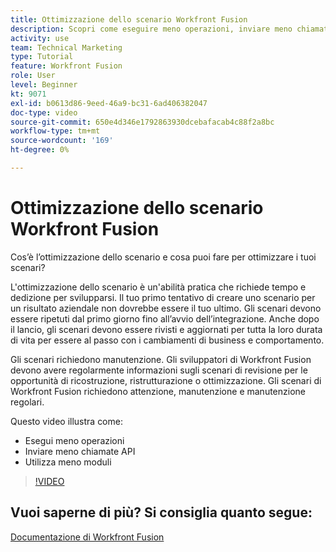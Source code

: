 ```yaml
---
title: Ottimizzazione dello scenario Workfront Fusion
description: Scopri come eseguire meno operazioni, inviare meno chiamate API e utilizzare meno moduli, il tutto in [!DNL Adobe Workfront Fusion].
activity: use
team: Technical Marketing
type: Tutorial
feature: Workfront Fusion
role: User
level: Beginner
kt: 9071
exl-id: b0613d86-9eed-46a9-bc31-6ad406382047
doc-type: video
source-git-commit: 650e4d346e1792863930dcebafacab4c88f2a8bc
workflow-type: tm+mt
source-wordcount: '169'
ht-degree: 0%

---
```


# Ottimizzazione dello scenario Workfront Fusion

Cos’è l’ottimizzazione dello scenario e cosa puoi fare per ottimizzare i tuoi scenari?

L&#39;ottimizzazione dello scenario è un&#39;abilità pratica che richiede tempo e dedizione per svilupparsi. Il tuo primo tentativo di creare uno scenario per un risultato aziendale non dovrebbe essere il tuo ultimo. Gli scenari devono essere ripetuti dal primo giorno fino all’avvio dell’integrazione. Anche dopo il lancio, gli scenari devono essere rivisti e aggiornati per tutta la loro durata di vita per essere al passo con i cambiamenti di business e comportamento.

Gli scenari richiedono manutenzione. Gli sviluppatori di Workfront Fusion devono avere regolarmente informazioni sugli scenari di revisione per le opportunità di ricostruzione, ristrutturazione o ottimizzazione. Gli scenari di Workfront Fusion richiedono attenzione, manutenzione e manutenzione regolari.

Questo video illustra come:

* Esegui meno operazioni
* Inviare meno chiamate API
* Utilizza meno moduli

>[!VIDEO](https://video.tv.adobe.com/v/335313/?quality=12&learn=on)

## Vuoi saperne di più? Si consiglia quanto segue:

[Documentazione di Workfront Fusion](https://experienceleague.adobe.com/docs/workfront/using/adobe-workfront-fusion/workfront-fusion-2.html?lang=en)
